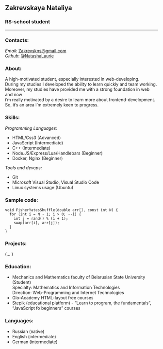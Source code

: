 ## Zakrevskaya Nataliya
### RS-school student
-----------------------------

### Contacts:
*Email*: Zakrevskns@gmail.com\
*Github*: [@NatashaLaurie](https://github.com/NatashaLaurie)

### About:
A high-motivated student, especially interested in web-developing.\
During my studies I developed the ability to learn quickly and team working.\
Moreover, my studies have provided me with a strong foundation in web and now\
i’m really motivated by a desire to learn more about frontend-development.\
So, it’s an area I’m extremely keen to progress.

### Skills:
*Programming Languages:*

* HTML/Css3 (Advanced)
* JavaScript (Intermediate)
* C++ (Intermediate)
* Node.JS/Express/Lua/Handlebars (Beginner)
* Docker, Nginx (Beginner)

*Tools and devops:*

* Git
* Microsoft Visual Studio, Visual Studio Code
* Linux systems usage (Ubuntu)

### Sample code:
``` 
void FisherYatesShuffle(double arr[], const int N) {
  for (int i = N - 1; i > 0; --i) {
    int j = rand() % (i + 1);
    swap(arr[i], arr[j]);
  }
} 
```
### Projects:
(… )

### Education:
* Mechanics and Mathematics faculty of Belarusian State University (Student)\
Specialty: Mathematics and Information Technologies\
Direction: Web-Programming and Internet Technologies
* Glo-Academy HTML-layout free courses
* Stepik (educational platform) - “Learn to program, the fundamentals”, “JavaScript fo beginners” courses

### Languages:
* Russian (native)
* English (intermediate)
* German (intermediate)